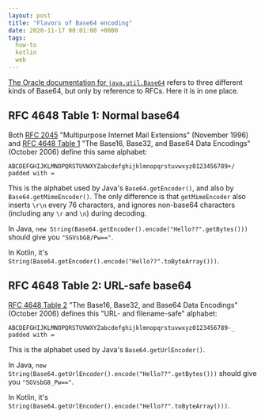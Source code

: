 ```yaml
---
layout: post
title: "Flavors of Base64 encoding"
date: 2020-11-17 00:01:00 +0000
tags:
  how-to
  kotlin
  web
---
```


[The Oracle documentation for `java.util.Base64`](https://docs.oracle.com/javase/8/docs/api/java/util/Base64.html)
refers to three different kinds of Base64,
but only by reference to RFCs. Here it is in one place.


## RFC 4648 Table 1: Normal base64

Both [RFC 2045](https://tools.ietf.org/html/rfc2045) "Multipurpose Internet Mail Extensions" (November 1996) and
[RFC 4648 Table 1](https://tools.ietf.org/html/rfc4648#page-6) "The Base16, Base32, and Base64 Data Encodings" (October 2006)
define this same alphabet:

    ABCDEFGHIJKLMNOPQRSTUVWXYZabcdefghijklmnopqrstuvwxyz0123456789+/ padded with =

This is the alphabet used by Java's `Base64.getEncoder()`, and also by `Base64.getMimeEncoder()`.
The only difference is that `getMimeEncoder` also inserts `\r\n` every 76 characters, and
ignores non-base64 characters (including any `\r` and `\n`) during decoding.

In Java, `new String(Base64.getEncoder().encode("Hello??".getBytes()))` should give you `"SGVsbG8/Pw=="`.

In Kotlin, it's `String(Base64.getEncoder().encode("Hello??".toByteArray()))`.


## RFC 4648 Table 2: URL-safe base64

[RFC 4648 Table 2](https://tools.ietf.org/html/rfc4648#page-8) "The Base16, Base32, and Base64 Data Encodings" (October 2006)
defines this "URL- and filename-safe" alphabet:

    ABCDEFGHIJKLMNOPQRSTUVWXYZabcdefghijklmnopqrstuvwxyz0123456789-_ padded with =

This is the alphabet used by Java's `Base64.getUrlEncoder()`.

In Java, `new String(Base64.getUrlEncoder().encode("Hello??".getBytes()))` should give you `"SGVsbG8_Pw=="`.

In Kotlin, it's `String(Base64.getUrlEncoder().encode("Hello??".toByteArray()))`.
